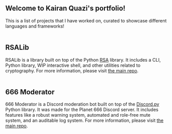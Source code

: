 ## Welcome to Kairan Quazi's portfolio!
This is a list of projects that I have worked on, curated to showcase different languages and frameworks!<br><br>
## RSALib
RSALib is a library built on top of the Python [RSA](https://pypi.org/project/rsa/) library. It includes a CLI, Python library, WIP interactive shell, and other utilities related to cryptography. For more information, please visit [the main repo](https://github.com/kquaziportfolio/rsalib).<br><br>
## 666 Moderator
666 Moderator is a Discord moderation bot built on top of the [Discord.py](https://discordpy.readthedocs.io/en/latest/) Python library. It was made for the Planet 666 Discord server. It includes features like a robust warning system, automated and role-free mute system, and an auditable log system.  For more information, please visit [the main repo](https://github.com/kquaziportfolio/666-Moderator).<br><br>
